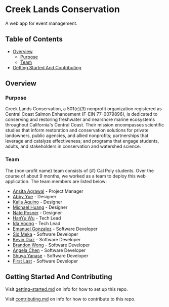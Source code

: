 # Creek Lands Conservation

A web app for event management.

## Table of Contents

- [Overview](#overview)
  - [Purpose](#purpose)
  - [Team](#team)
- [Getting Started And Contributing](#getting-started-and-contributing)

## Overview

### Purpose

Creek Lands Conservation, a 501(c)(3) nonprofit organization registered as Central Coast Salmon Enhancement (F-EIN 77-0079896), is dedicated to conserving and restoring freshwater and nearshore marine ecosystems throughout California's Central Coast. Their mission encompasses scientific studies that inform restoration and conservation solutions for private landowners, public agencies, and allied nonprofits; partnerships that leverage and catalyze effectiveness; and programs that engage students, adults, and stakeholders in conservation and watershed science.

### Team

The {non-profit name} team consists of {#} Cal Poly students. Over the course of about 9 months, we worked as a team to deploy this web application. The team members are listed below:

- [Ansita Agrawal](https://www.linkedin.com/in/ansitaa/) - Project Manager
- [Abby Yue](https://www.linkedin.com/in/abigailyue/) - Designer
- [Kaila Aquino](https://www.linkedin.com/in/kaila-aquino/) - Designer
- [Michael Huang](https://www.linkedin.com/in/michael-huang-6a7a49225/) - Designer
- [Nate Posner](https://www.linkedin.com/in/nateposner/) - Designer
- [HanYu Wu](https://www.linkedin.com/in/hanyu-wu04/) - Tech Lead
- [Ida Voong](https://www.linkedin.com/in/ida-voong-6b87a1201/) - Tech Lead
- [Emanuel Gonzalez](https://www.linkedin.com/in/eman279/) - Software Developer
- [Sid Meka](https://www.linkedin.com/in/sidmeka/) - Software Developer
- [Kevin Diaz](https://www.linkedin.com/in/kjdiaz508/) - Software Developer
- [Brandon Wong](https://www.linkedin.com/in/wbrandon25/) - Software Developer
- [Angela Chen](https://www.linkedin.com/in/anvch) - Software Developer
- [Shuya Yanase](https://www.linkedin.com/in/shuyayanase/) - Software Developer
- [First Last](https://www.linkedin.com/) - Software Developer

## Getting Started And Contributing

Visit [getting-started.md](docs/getting-started.md) on info for how to set up this repo.

Visit [contributing.md](docs/contributing.md) on info for how to contribute to this repo.
